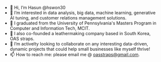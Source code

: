 - 👋 Hi, I’m Hasun @hswon30
- 👀 I’m interested in data analysis, big data, machine learning, generative AI tuning, and customer relations management solutions.
- 🌱 I graduated from the University of Pennsylvania's Masters Program in Computer and Information Tech, MCIT.
- 💼 I also co-founded a leathermaking company based in South Korea, OAS straps. 
- 💞️ I’m activelty looking to collaborate on any interesting data-driven, dynamic projects that could help small businesses like myself thrive! 
- 📫 How to reach me: please email me @ oasstraps@gmail.com.

<!---
hswon30/hswon30 is a ✨ special ✨ repository because its `README.md` (this file) appears on your GitHub profile.
You can click the Preview link to take a look at your changes.
--->

